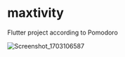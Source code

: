 # maxtivity

Flutter project according to Pomodoro


![Screenshot_1703106587](https://github.com/MunibullahShah/maxtivity/assets/49975985/15c07ae1-9525-466d-988a-d1265bb1c3dc)
